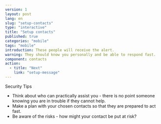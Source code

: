 ```yaml
---
version: 1
layout: post
lang: en
slug: "setup-contacts"
type: "interactive"
title: "Setup contacts"
published: true
categories: "mobile"
tags: "mobile"
introduction: These people will receive the alert.
warning: They should know you personally and be able to respond fast.
component: contacts
action:
  - title: "Next"
    link: "setup-message"
---
```


Security Tips

 - Think about who can practically assist you - there is no point someone knowing you are in trouble if they cannot help. 
 - Make a plan with your chosen contacts so that they are prepared to act fast. 
 - Be aware of the risks - how might your contact be put at risk? 
 
